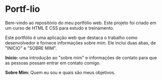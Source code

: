 # Portf-lio
Bem-vindo ao repositório do meu portfólio web. 
Este projeto foi criado em um curso de HTML E CSS para estudo e treinamento.

Este portfólio é uma aplicação web que destaca o trabalho como desenvolvedor e fornece informações sobre mim. 
Ele inclui duas abas, de "INICIO" e "SOBRE MIM".


**Inicio:** uma introdução ao "sobre mim" e informações de contato para que as pessoas possam entrar em contato comigo.

**Sobre Mim:** Quem eu sou e quais são meus objetivos.
